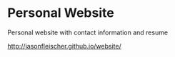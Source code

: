 Personal Website
================

Personal website with contact information and resume 

http://jasonfleischer.github.io/website/
